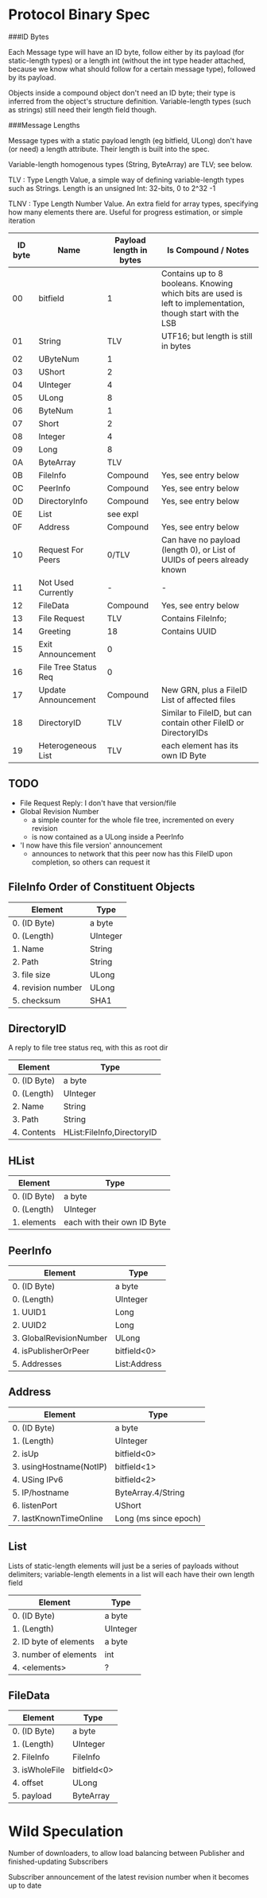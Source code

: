 Protocol Binary Spec 
====================

###ID Bytes

Each Message type will have an ID byte, follow either by its payload (for static-length types)
or a length int (without the int type header attached, because we know what should 
follow for a certain message type), followed by its payload.

Objects inside a compound object don't need an ID byte; their type is inferred from the object's structure definition.
Variable-length types (such as strings) still need their length field though.

###Message Lengths

Message types with a static payload length (eg bitfield, ULong) don't have (or need) a length attribute. Their length is built into the spec.

Variable-length homogenous types (String, ByteArray) are TLV; see below.

TLV
:   Type Length Value, a simple way of defining variable-length types such as Strings. Length is an unsigned Int: 32-bits, 0 to 2^32 -1

TLNV
:   Type Length Number Value. An extra field for array types, specifying how many elements there are. Useful for progress estimation, or simple iteration

ID byte | Name       | Payload length in bytes | Is Compound / Notes
--------|------------|-------------------------|-------------|
00      | bitfield              | 1     | Contains up to 8 booleans. Knowing which bits are used is left to implementation, though start with the LSB
01      | String                | TLV   | UTF16; but length is still in bytes |
02      | UByteNum              | 1     |   |
03      | UShort                | 2     |   |
04      | UInteger              | 4     |   |
05      | ULong                 | 8     |   |
06      | ByteNum               | 1     |   |
07      | Short                 | 2     |   |
08      | Integer               | 4     |   |
09      | Long                  | 8     |   |
0A      | ByteArray             | TLV   |   |
0B      | FileInfo              | Compound | Yes, see entry below
0C      | PeerInfo              | Compound | Yes, see entry below
0D      | DirectoryInfo         | Compound | Yes, see entry below
0E      | List                  | see expl |
0F      | Address               | Compound | Yes, see entry below
10      | Request For Peers     | 0/TLV    | Can have no payload (length 0), or List of UUIDs of peers already known 
11      | Not Used Currently    | -        | -
12      | FileData              | Compound | Yes, see entry below
13      | File Request          | TLV   | Contains FileInfo;
14      | Greeting              | 18    | Contains UUID
15      | Exit Announcement     | 0     |   | Usually sent to all known peers
16      | File Tree Status Req  | 0     |   | Sent to 1 peer at a time
17      | Update Announcement   | Compound | New GRN, plus a FileID List of affected files   |
18      | DirectoryID           | TLV   | Similar to FileID, but can contain other FileID or DirectoryIDs |
19      | Heterogeneous List    | TLV   | each element has its own ID Byte

TODO
----

* File Request Reply: I don't have that version/file
* Global Revision Number
    - a simple counter for the whole file tree, incremented on every revision
    - is now contained as a ULong inside a PeerInfo
* 'I now have this file version' announcement
    - announces to network that this peer now has this FileID upon completion, so others can request it


FileInfo Order of Constituent Objects
-----------------------------------
Element             | Type
--------------------|--------
0. (ID Byte)        | a byte
0. (Length)         | UInteger
1. Name             | String
2. Path             | String
3. file size        | ULong
4. revision number  | ULong
5. checksum         | SHA1

DirectoryID
-----------
A reply to file tree status req, with this as root dir

Element             | Type
--------------------|--------
0. (ID Byte)        | a byte
0. (Length)         | UInteger
2. Name             | String
3. Path             | String
4. Contents         | HList:FileInfo,DirectoryID

HList
-----
Element             | Type
--------------------|--------
0. (ID Byte)        | a byte
0. (Length)         | UInteger
1. elements | each with their own ID Byte

PeerInfo
--------
Element                | Type
-----------------------|--------
0. (ID Byte)           | a byte
0. (Length)            | UInteger
1. UUID1               | Long
2. UUID2               | Long
3. GlobalRevisionNumber| ULong
4. isPublisherOrPeer   | bitfield<0>
5. Addresses           | List:Address


Address
-------
Element                | Type
-----------------------|--------
0. (ID Byte)           | a byte
1. (Length)            | UInteger
2. isUp                | bitfield<0>
3. usingHostname(NotIP)| bitfield<1>
4. USing IPv6          | bitfield<2>
5. IP/hostname         | ByteArray.4/String
6. listenPort          | UShort
7. lastKnownTimeOnline | Long (ms since epoch)


List
-----
Lists of static-length elements will just be a series of payloads without delimiters;
variable-length elements in a list will each have their own length field

Element                 | Type
------------------------|--------
0. (ID Byte)            | a byte
1. (Length)             | UInteger
2. ID byte of elements  | a byte
3. number of elements   | int
4. &lt;elements&gt;     | ?

FileData
--------
Element                 | Type
------------------------|--------
0. (ID Byte)            | a byte
1. (Length)             | UInteger
2. FileInfo             | FileInfo
3. isWholeFile          | bitfield<0>
4. offset               | ULong
5. payload              | ByteArray

Wild Speculation
================

Number of downloaders, to allow load balancing between Publisher and finished-updating Subscribers

Subscriber announcement of the latest revision number when it becomes up to date

